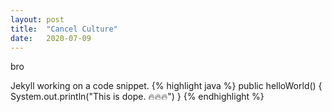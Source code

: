 ```yaml
---
layout: post
title:  "Cancel Culture"
date:   2020-07-09
---
```

bro



Jekyll working on a code snippet.
{% highlight java %}
public helloWorld() {
    System.out.println("This is dope. 🔥🔥🔥")
}
{% endhighlight %}